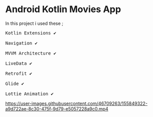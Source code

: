 # Android Kotlin Movies App
In this project i used these ;
<pre>
Kotlin Extensions ✔

Navigation ✔

MVVM Architecture ✔

LiveData ✔

Retrofit ✔

Glide ✔

Lottie Animation ✔
</pre>


https://user-images.githubusercontent.com/46709263/155849322-a9d722ae-8c30-475f-9d79-e5057228a9c0.mp4

